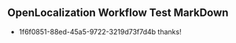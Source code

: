 ## OpenLocalization Workflow Test MarkDown
* 1f6f0851-88ed-45a5-9722-3219d73f7d4b thanks!

<!--HONumber=Aug16_HO4-->


